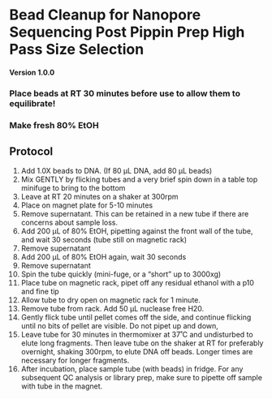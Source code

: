 # Bead Cleanup for Nanopore Sequencing Post Pippin Prep High Pass Size Selection

#### Version 1.0.0

### Place beads at RT 30 minutes before use to allow them to equilibrate!
### Make fresh 80% EtOH

## Protocol
1.	Add 1.0X beads to DNA. (If 80 µL DNA, add 80 µL beads)
2.	Mix GENTLY by flicking tubes and a very brief spin down in a table top minifuge to bring to the bottom
3.	Leave at RT 20 minutes on a shaker at 300rpm
4.	Place on magnet plate for 5-10 minutes
5.	Remove supernatant. This can be retained in a new tube if there are concerns about sample loss.
6.	Add 200 µL of 80% EtOH, pipetting against the front wall of the tube, and wait 30 seconds (tube still on magnetic rack)
7.	Remove supernatant
8.	Add 200 µL of 80% EtOH again, wait 30 seconds
9.	Remove supernatant
10.	Spin the tube quickly (mini-fuge, or a “short” up to 3000xg)
11.	Place tube on magnetic rack, pipet off any residual ethanol with a p10 and fine tip
12.	Allow tube to dry open on magnetic rack for 1 minute.
13.	Remove tube from rack. Add 50 µL nuclease free H20.
14.	Gently flick tube until pellet comes off the side, and continue flicking until no bits of pellet are visible. Do not pipet up and down,
15.	Leave tube for 30 minutes in thermomixer at 37˚C and undisturbed to elute long fragments. Then leave tube on the shaker at RT for preferably overnight, shaking 300rpm, to elute DNA off beads. Longer times are necessary for longer fragments.
16.	After incubation, place sample tube (with beads) in fridge.  For any subsequent QC analysis or library prep, make sure to pipette off sample with tube in the magnet.
